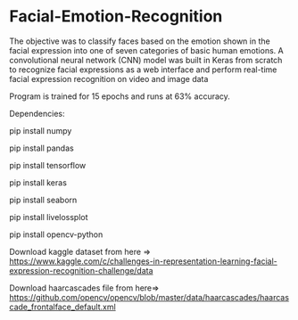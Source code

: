 # Facial-Emotion-Recognition
The objective was to classify faces based on the emotion shown in the facial expression into one of seven categories of basic human emotions. A convolutional neural network (CNN) model was built in Keras from scratch to recognize facial expressions as a web interface and perform real-time facial expression recognition on video and image data

Program is trained for 15 epochs and runs at 63% accuracy.

Dependencies:

pip install numpy

pip install pandas

pip install tensorflow

pip install keras

pip install seaborn

pip install livelossplot

pip install opencv-python

Download kaggle dataset from here => https://www.kaggle.com/c/challenges-in-representation-learning-facial-expression-recognition-challenge/data

Download haarcascades file from here=> https://github.com/opencv/opencv/blob/master/data/haarcascades/haarcascade_frontalface_default.xml
